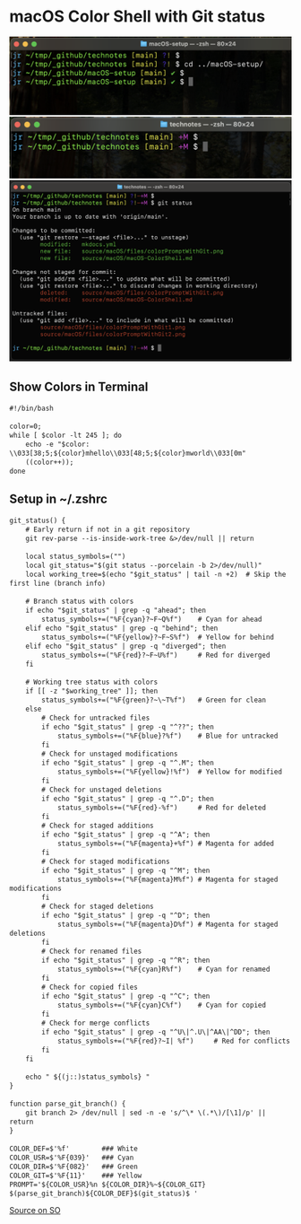 # macOS Color Shell with Git status

![Shell with Colors and git status](files/colorPromptWithGit1.png)
![Shell with Colors and git status](files/colorPromptWithGit2.png)
![Shell with Colors and git status](files/colorPromptWithGit3.png)

## Show Colors in Terminal

    #!/bin/bash

    color=0;
    while [ $color -lt 245 ]; do
        echo -e "$color: \\033[38;5;${color}mhello\\033[48;5;${color}mworld\\033[0m"
        ((color++));
    done  

## Setup in ~/.zshrc

    git_status() {
        # Early return if not in a git repository
        git rev-parse --is-inside-work-tree &>/dev/null || return
            
        local status_symbols=("")
        local git_status="$(git status --porcelain -b 2>/dev/null)"
        local working_tree=$(echo "$git_status" | tail -n +2)  # Skip the first line (branch info)

        # Branch status with colors
        if echo "$git_status" | grep -q "ahead"; then
            status_symbols+=("%F{cyan}?~F~Q%f")    # Cyan for ahead
        elif echo "$git_status" | grep -q "behind"; then
            status_symbols+=("%F{yellow}?~F~S%f")  # Yellow for behind
        elif echo "$git_status" | grep -q "diverged"; then
            status_symbols+=("%F{red}?~F~U%f")     # Red for diverged
        fi

        # Working tree status with colors
        if [[ -z "$working_tree" ]]; then
            status_symbols+=("%F{green}?~\~T%f")   # Green for clean
        else
            # Check for untracked files
            if echo "$git_status" | grep -q "^??"; then
                status_symbols+=("%F{blue}?%f")    # Blue for untracked
            fi
            # Check for unstaged modifications
            if echo "$git_status" | grep -q "^.M"; then
                status_symbols+=("%F{yellow}!%f")  # Yellow for modified
            fi
            # Check for unstaged deletions
            if echo "$git_status" | grep -q "^.D"; then
                status_symbols+=("%F{red}-%f")     # Red for deleted
            fi
            # Check for staged additions
            if echo "$git_status" | grep -q "^A"; then
                status_symbols+=("%F{magenta}+%f") # Magenta for added
            fi
            # Check for staged modifications
            if echo "$git_status" | grep -q "^M"; then
                status_symbols+=("%F{magenta}M%f") # Magenta for staged modifications
            fi
            # Check for staged deletions
            if echo "$git_status" | grep -q "^D"; then
                status_symbols+=("%F{magenta}D%f") # Magenta for staged deletions
            fi
            # Check for renamed files
            if echo "$git_status" | grep -q "^R"; then
                status_symbols+=("%F{cyan}R%f")    # Cyan for renamed
            fi
            # Check for copied files
            if echo "$git_status" | grep -q "^C"; then
                status_symbols+=("%F{cyan}C%f")    # Cyan for copied
            fi
            # Check for merge conflicts
            if echo "$git_status" | grep -q "^U\|^.U\|^AA\|^DD"; then
                status_symbols+=("%F{red}?~I| %f")     # Red for conflicts
            fi
        fi

        echo " ${(j::)status_symbols} "
    }

    function parse_git_branch() {
        git branch 2> /dev/null | sed -n -e 's/^\* \(.*\)/[\1]/p' || return
    }

    COLOR_DEF=$'%f'        ### White
    COLOR_USR=$'%F{039}'   ### Cyan
    COLOR_DIR=$'%F{082}'   ### Green
    COLOR_GIT=$'%F{11}'    ### Yellow
    PROMPT='${COLOR_USR}%n ${COLOR_DIR}%~${COLOR_GIT} $(parse_git_branch)${COLOR_DEF}$(git_status)$ '

[Source on SO](https://unix.stackexchange.com/questions/124407/what-color-codes-can-i-use-in-my-bash-ps1-prompt/124409#124409)
